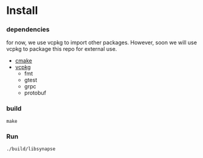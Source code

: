 # Install 

### dependencies
for now, we use vcpkg to import other packages. However, soon we will use vcpkg to package this repo for external use.

- [cmake](https://cmake.org/)
- [vcpkg](https://learn.microsoft.com/en-us/vcpkg/get_started/overview)
    - fmt
    - gtest
    - grpc
    - protobuf

### build
```
make 
```

### Run
```
./build/libsynapse
```
